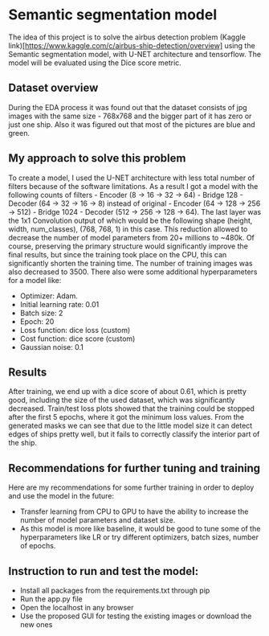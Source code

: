 # Semantic segmentation model
The idea of this project is to solve the airbus detection problem (Kaggle link)[https://www.kaggle.com/c/airbus-ship-detection/overview] using the Semantic segmentation model, with U-NET architecture and tensorflow. The model will be evaluated using the Dice score metric.

## Dataset overview
During the EDA process it was found out that the dataset consists of jpg images with the same size - 768x768 and the bigger part of it has zero or just one ship.
Also it was figured out that most of the pictures are blue and green.

## My approach to solve this problem
To create a model, I used the U-NET architecture with less total number of filters because of the software limitations. As a result I got a model with the following counts of filters - Encoder (8 -> 16 -> 32 -> 64) - Bridge 128 - Decoder (64 -> 32 -> 16 -> 8) instead of original - Encoder (64 -> 128 -> 256 -> 512) - Bridge 1024 - Decoder (512 -> 256 -> 128 -> 64). The last layer was the 1x1 Convolution output of which would be the following shape (height, width, num_classes), (768, 768, 1) in this case. This reduction allowed to decrease the number of model parameters from 20+ millions to ~480k. Of course, preserving the primary structure would significantly improve the final results, but since the training took place on the CPU, this can significantly shorten the training time. The number of training images was also decreased to 3500. 
There also were some additional hyperparameters for a model like:
- Optimizer: Adam.
- Initial learning rate: 0.01
- Batch size: 2
- Epoch: 20
- Loss function: dice loss (custom)
- Cost function: dice score (custom)
- Gaussian noise: 0.1

## Results
After training, we end up with a dice score of about 0.61, which is pretty good, including the size of the used dataset, which was significantly decreased. Train/test loss plots showed that the training could be stopped after the first 5 epochs, where it got the minimum loss values. From the generated masks we can see that due to the little model size it can detect edges of ships pretty well, but it fails to correctly classify the interior part of the ship.

## Recommendations for further tuning and training
Here are my recommendations for some further training in order to deploy and use the model in the future:
- Transfer learning from CPU to GPU to have the ability to increase the number of model parameters and dataset size.
- As this model is more like baseline, it would be good to tune some of the hyperparameters like LR or try different optimizers, batch sizes, number of epochs.

## Instruction to run and test the model:
- Install all packages from the requirements.txt through pip
- Run the app.py file
- Open the localhost in any browser
- Use the proposed GUI for testing the existing images or download the new ones
